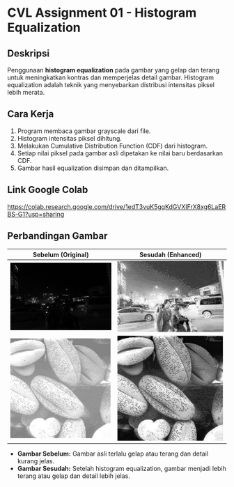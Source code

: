 # CVL Assignment 01 - Histogram Equalization

## Deskripsi

Penggunaan **histogram equalization** pada gambar yang gelap dan terang untuk meningkatkan kontras dan memperjelas detail gambar. 
Histogram equalization adalah teknik yang menyebarkan distribusi intensitas piksel lebih merata.

## Cara Kerja

1. Program membaca gambar grayscale dari file.
2. Histogram intensitas piksel dihitung.
3. Melakukan Cumulative Distribution Function (CDF) dari histogram.
4. Setiap nilai piksel pada gambar asli dipetakan ke nilai baru berdasarkan CDF.
5. Gambar hasil equalization disimpan dan ditampilkan.

## Link Google Colab
https://colab.research.google.com/drive/1edT3vuK5gqKdGVXIFrX8xg6LaERBS-G1?usp=sharing 
## Perbandingan Gambar

| Sebelum (Original)                | Sesudah (Enhanced)                |
|------------------------------------|-----------------------------------|
| ![Original Image](dark_image.jpg)  | ![Enhanced Image](enhanced_dark_image.jpg) |
| ![Original Image](bright_image.jpg)  | ![Enhanced Image](enhanced_bright_image.jpg) |

- **Gambar Sebelum:** Gambar asli terlalu gelap atau terang dan detail kurang jelas.
- **Gambar Sesudah:** Setelah histogram equalization, gambar menjadi lebih terang atau gelap dan detail lebih jelas.


